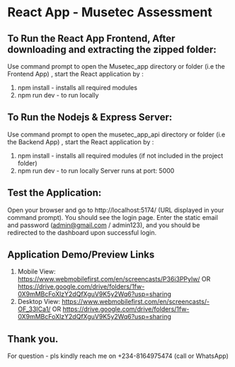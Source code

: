 # React App - Musetec Assessment



## To Run the React App Frontend, After downloading and extracting the zipped folder:
Use command prompt to open the Musetec_app directory or folder (i.e the Frontend App) , start the React application by :
1. npm install - installs all required modules 
2. npm run dev - to run locally

## To Run the Nodejs & Express Server:
Use command prompt to open the musetec_app_api directory or folder (i.e the Backend App) , start the React application by :
1. npm install - installs all required modules (if not included in the project folder)
2. npm run dev - to run locally
Server runs at port: 5000


## Test the Application:
Open your browser and go to http://localhost:5174/ (URL displayed in your command prompt). You should see the login page.
Enter the static email and password (admin@gmail.com / admin123), and you should be redirected to the dashboard upon successful login.

## Application Demo/Preview Links
1. Mobile View: https://www.webmobilefirst.com/en/screencasts/P36i3PPylw/ OR https://drive.google.com/drive/folders/1fw-0X9mMBcFoXlzY2dQfXguV9K5y2Wq6?usp=sharing
2. Desktop View: https://www.webmobilefirst.com/en/screencasts/-OF_33ICa1/ OR https://drive.google.com/drive/folders/1fw-0X9mMBcFoXlzY2dQfXguV9K5y2Wq6?usp=sharing




## Thank you.
For question - pls kindly reach me on +234-8164975474 (call or WhatsApp)


